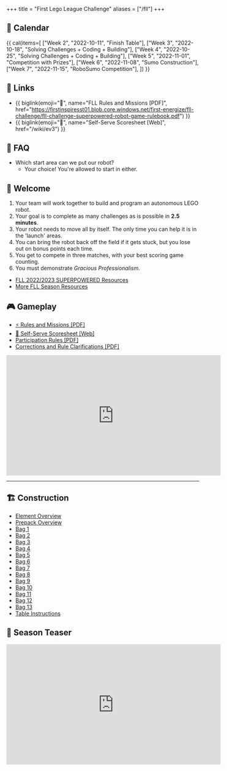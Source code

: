 +++
title = "First Lego League Challenge"
aliases = ["/fll"]
+++

## 📅 Calendar

{{ cal(items=[
  ["Week 2", "2022-10-11", "Finish Table"],
  ["Week 3", "2022-10-18", "Solving Challenges + Coding + Building"],
  ["Week 4", "2022-10-25", "Solving Challenges + Coding + Building"],
  ["Week 5", "2022-11-01", "Competition with Prizes"],
  ["Week 6", "2022-11-08", "Sumo Construction"],
  ["Week 7", "2022-11-15", "RoboSumo Competition"],
]) }}

## 🔗 Links

* {{ biglink(emoji="📔", name="FLL Rules and Missions [PDF]", href="https://firstinspiresst01.blob.core.windows.net/first-energize/fll-challenge/fll-challenge-superpowered-robot-game-rulebook.pdf") }}
* {{ biglink(emoji="📝", name="Self-Serve Scoresheet [Web]", href="/wiki/ev3") }}
<!-- * {{ biglink(emoji="📖", name="EV3 Wiki Page", href="/wiki/ev3") }}
* {{ biglink(emoji="📖", name="Coding Wiki Page", href="/wiki/code") }} -->

## 🤔 FAQ

* Which start area can we put our robot?
  * Your choice! You're allowed to start in either.

## 👋 Welcome

1. Your team will work together to build and program an autonomous LEGO robot.
2. Your goal is to complete as many challenges as is possible in <strong>2.5 minutes</strong>.
3. Your robot needs to move all by itself. The only time you can help it is in the 'launch' areas.
4. You can bring the robot back off the field if it gets stuck, but you lose out on bonus points each time.
5. You get to compete in three matches, with your best scoring game counting.
6. You must demonstrate <em>Gracious Professionalism</em>.

* [FLL 2022/2023 SUPERPOWERED Resources](https://www.firstinspires.org/resource-library/fll/challenge/challenge-and-resources)
* [More FLL Season Resources](https://www.firstlegoleague.org/season#resources)

## 🎮 Gameplay

* [⚡ Rules and Missions [PDF]](https://firstinspiresst01.blob.core.windows.net/first-energize/fll-challenge/fll-challenge-superpowered-robot-game-rulebook.pdf)
* [📝 Self-Serve Scoresheet [Web]](https://eventhub.firstinspires.org/scoresheet)
* [Participation Rules [PDF]](https://firstinspiresst01.blob.core.windows.net/first-forward/fll-challenge/fll-challenge-participation-rules.pdf)
* [Corrections and Rule Clarifications [PDF]](https://firstinspiresst01.blob.core.windows.net/season/challenge-updates.pdf)

<iframe loading="lazy" width="560" height="315" src="https://www.youtube-nocookie.com/embed/ILTjo0LHZQA" title="YouTube video player" frameborder="0" allow="accelerometer; autoplay; clipboard-write; encrypted-media; gyroscope; picture-in-picture" allowfullscreen></iframe>

---

## 🏗️ Construction

* [Element Overview](https://firstinspiresst01.blob.core.windows.net/first-energize/fll-challenge/building-instructions/enus/fll-challenge-superpowered-45820-eop-web-enus.pdf)
* [Prepack Overview](https://firstinspiresst01.blob.core.windows.net/first-energize/fll-challenge/building-instructions/enus/fll-challenge-superpowered-45820-model-pre-pack-web-enus.pdf)
* [Bag 1](https://firstinspiresst01.blob.core.windows.net/first-energize/fll-challenge/building-instructions/enus/fll-challenge-superpowered-45820-book1-web-enus.pdf)
* [Bag 2](https://firstinspiresst01.blob.core.windows.net/first-energize/fll-challenge/building-instructions/enus/fll-challenge-superpowered-45820-book2-web-enus.pdf)
* [Bag 3](https://firstinspiresst01.blob.core.windows.net/first-energize/fll-challenge/building-instructions/enus/fll-challenge-superpowered-45820-book3-web-enus.pdf)
* [Bag 4](https://firstinspiresst01.blob.core.windows.net/first-energize/fll-challenge/building-instructions/enus/fll-challenge-superpowered-45820-book4-web-enus.pdf)
* [Bag 5](https://firstinspiresst01.blob.core.windows.net/first-energize/fll-challenge/building-instructions/enus/fll-challenge-superpowered-45820-book5-web-enus.pdf)
* [Bag 6](https://firstinspiresst01.blob.core.windows.net/first-energize/fll-challenge/building-instructions/enus/fll-challenge-superpowered-45820-book6-web-enus.pdf)
* [Bag 7](https://firstinspiresst01.blob.core.windows.net/first-energize/fll-challenge/building-instructions/enus/fll-challenge-superpowered-45820-book7-web-enus.pdf)
* [Bag 8](https://firstinspiresst01.blob.core.windows.net/first-energize/fll-challenge/building-instructions/enus/fll-challenge-superpowered-45820-book8-web-enus.pdf)
* [Bag 9](https://firstinspiresst01.blob.core.windows.net/first-energize/fll-challenge/building-instructions/enus/fll-challenge-superpowered-45820-book9-web-enus.pdf)
* [Bag 10](https://firstinspiresst01.blob.core.windows.net/first-energize/fll-challenge/building-instructions/enus/fll-challenge-superpowered-45820-book10-web-enus.pdf)
* [Bag 11](https://firstinspiresst01.blob.core.windows.net/first-energize/fll-challenge/building-instructions/enus/fll-challenge-superpowered-45820-book11-web-enus.pdf)
* [Bag 12](https://firstinspiresst01.blob.core.windows.net/first-energize/fll-challenge/building-instructions/enus/fll-challenge-superpowered-45820-book12-web-enus.pdf)
* [Bag 13](https://firstinspiresst01.blob.core.windows.net/first-energize/fll-challenge/building-instructions/enus/fll-challenge-superpowered-45820-book13-web-enus.pdf)
* [Table Instructions](https://firstinspiresst01.blob.core.windows.net/first-energize/fll-challenge/fll-challenge-robot-game-table-building-instructions.pdf)

## 🍵 Season Teaser

<iframe loading="lazy" width="560" height="315" src="https://www.youtube-nocookie.com/embed/okR1AMFNV3Q" title="YouTube video player" frameborder="0" allow="accelerometer; autoplay; clipboard-write; encrypted-media; gyroscope; picture-in-picture" allowfullscreen></iframe>
